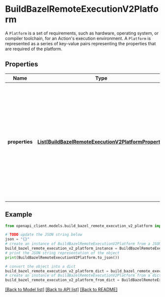 # BuildBazelRemoteExecutionV2Platform

A `Platform` is a set of requirements, such as hardware, operating system, or compiler toolchain, for an Action's execution environment. A `Platform` is represented as a series of key-value pairs representing the properties that are required of the platform.

## Properties

Name | Type | Description | Notes
------------ | ------------- | ------------- | -------------
**properties** | [**List[BuildBazelRemoteExecutionV2PlatformProperty]**](BuildBazelRemoteExecutionV2PlatformProperty.md) | The properties that make up this platform. In order to ensure that equivalent &#x60;Platform&#x60;s always hash to the same value, the properties MUST be lexicographically sorted by name, and then by value. Sorting of strings is done by code point, equivalently, by the UTF-8 bytes. | [optional] 

## Example

```python
from openapi_client.models.build_bazel_remote_execution_v2_platform import BuildBazelRemoteExecutionV2Platform

# TODO update the JSON string below
json = "{}"
# create an instance of BuildBazelRemoteExecutionV2Platform from a JSON string
build_bazel_remote_execution_v2_platform_instance = BuildBazelRemoteExecutionV2Platform.from_json(json)
# print the JSON string representation of the object
print(BuildBazelRemoteExecutionV2Platform.to_json())

# convert the object into a dict
build_bazel_remote_execution_v2_platform_dict = build_bazel_remote_execution_v2_platform_instance.to_dict()
# create an instance of BuildBazelRemoteExecutionV2Platform from a dict
build_bazel_remote_execution_v2_platform_from_dict = BuildBazelRemoteExecutionV2Platform.from_dict(build_bazel_remote_execution_v2_platform_dict)
```
[[Back to Model list]](../README.md#documentation-for-models) [[Back to API list]](../README.md#documentation-for-api-endpoints) [[Back to README]](../README.md)


